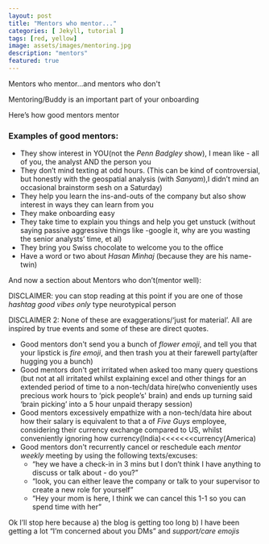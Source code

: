 ```yaml
---
layout: post
title: "Mentors who mentor..."
categories: [ Jekyll, tutorial ]
tags: [red, yellow]
image: assets/images/mentoring.jpg
description: "mentors"
featured: true
---
```


Mentors who mentor...and mentors who don't

Mentoring/Buddy is an important part of your onboarding

Here’s how good mentors mentor

### Examples of good mentors:

* They show interest in YOU(not the _Penn Badgley_ show), I mean like - all of you, the analyst AND the person you
* They don’t mind texting at odd hours. (This can be kind of controversial, but honestly with the geospatial analysis (with _Sanyam_),I didn’t mind an occasional brainstorm sesh on a Saturday)
* They help you learn the ins-and-outs of the company but also show interest in ways they can learn from you
* They make onboarding easy
* They take time to explain you things and help you get unstuck (without saying passive aggressive things like -google it, why are you wasting the senior analysts’ time, et al)
* They bring you Swiss chocolate to welcome you to the office
* Have a word or two about _Hasan Minhaj_ (because they are his name-twin)

And now a section about Mentors who don’t(mentor well):

DISCLAIMER: you can stop reading at this point if you are one of those _hashtag good vibes only_ type neurotypical person

DISCLAIMER 2: None of these are exaggerations/‘just for material’. All are inspired by true events and some of these are direct quotes.

* Good mentors don't send you a bunch of _flower emoji_, and tell you that your lipstick is _fire emoji_, and then trash you at their farewell party(after hugging you a bunch)
* Good mentors don't get irritated when asked too many query questions (but not at all irritated whilst explaining excel and other things for an extended period of time to a non-tech/data hire(who conveniently uses precious work hours to ‘pick people’s' brain) and ends up turning said ‘brain picking’ into a 5 hour unpaid therapy session)
* Good mentors excessively empathize with a non-tech/data hire about how their salary is equivalent to that a of _Five Guys_ employee, considering their currency exchange compared to US, whilst conveniently ignoring how currency(India)<<<<<<<currency(America)
* Good mentors don't recurrently cancel or reschedule each _mentor weekly_ meeting by using the following texts/excuses:
    - “hey we have a check-in in 3 mins but I don’t think I have anything to discuss or talk about - do you?”
    - “look, you can either leave the company or talk to your supervisor to create a new role for yourself”
    - “Hey your mom is here, I think we can cancel this 1-1 so you can spend time with her”

Ok I’ll stop here because a) the blog is getting too long b) I have been getting a lot “I’m concerned about you DMs” and *support/care emojis*
